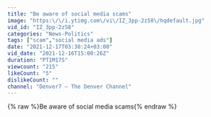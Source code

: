 ```yaml
---
title: "Be aware of social media scams"
image: "https:\/\/i.ytimg.com\/vi\/IZ_3pp-2z58\/hqdefault.jpg"
vid_id: "IZ_3pp-2z58"
categories: "News-Politics"
tags: ["scam","social media ads"]
date: "2021-12-17T03:30:24+03:00"
vid_date: "2021-12-16T15:00:26Z"
duration: "PT1M17S"
viewcount: "215"
likeCount: "5"
dislikeCount: ""
channel: "Denver7 – The Denver Channel"
---
```

{% raw %}Be aware of social media scams{% endraw %}
